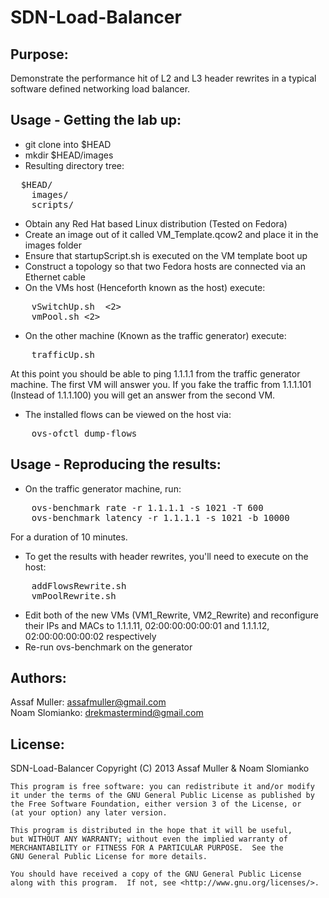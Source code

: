 SDN-Load-Balancer
=================

Purpose:
--------
Demonstrate the performance hit of L2 and L3 header rewrites in a typical
software defined networking load balancer.

Usage - Getting the lab up:
---------------------------
* git clone into $HEAD
* mkdir $HEAD/images
* Resulting directory tree:
<pre>
  $HEAD/
    images/
    scripts/
</pre>
* Obtain any Red Hat based Linux distribution (Tested on Fedora)
* Create an image out of it called VM_Template.qcow2 and place it in the images folder
* Ensure that startupScript.sh is executed on the VM template boot up
* Construct a topology so that two Fedora hosts are connected via an Ethernet cable
* On the VMs host (Henceforth known as the host) execute:
<pre>
    vSwitchUp.sh <em1> <2>
    vmPool.sh <2>
</pre>
* On the other machine (Known as the traffic generator) execute:
<pre>
    trafficUp.sh
</pre>

At this point you should be able to ping 1.1.1.1 from the traffic generator machine. The first VM
will answer you. If you fake the traffic from 1.1.1.101 (Instead of 1.1.1.100) you will get an answer
from the second VM.

* The installed flows can be viewed on the host via:
<pre>
    ovs-ofctl dump-flows
</pre>

Usage - Reproducing the results:
--------------------------------
* On the traffic generator machine, run:
<pre>
    ovs-benchmark rate -r 1.1.1.1 -s 1021 -T 600
    ovs-benchmark latency -r 1.1.1.1 -s 1021 -b 10000
</pre>
  For a duration of 10 minutes.
* To get the results with header rewrites, you'll need to execute on the host:
<pre>
    addFlowsRewrite.sh
    vmPoolRewrite.sh
</pre>
* Edit both of the new VMs (VM1_Rewrite, VM2_Rewrite) and reconfigure their IPs and MACs to 1.1.1.11, 02:00:00:00:00:01 and 1.1.1.12, 02:00:00:00:00:02 respectively
* Re-run ovs-benchmark on the generator

Authors:
--------
Assaf Muller: assafmuller@gmail.com  
Noam Slomianko: drekmastermind@gmail.com

License:
--------
SDN-Load-Balancer
    Copyright (C) 2013  Assaf Muller & Noam Slomianko

    This program is free software: you can redistribute it and/or modify
    it under the terms of the GNU General Public License as published by
    the Free Software Foundation, either version 3 of the License, or
    (at your option) any later version.

    This program is distributed in the hope that it will be useful,
    but WITHOUT ANY WARRANTY; without even the implied warranty of
    MERCHANTABILITY or FITNESS FOR A PARTICULAR PURPOSE.  See the
    GNU General Public License for more details.

    You should have received a copy of the GNU General Public License
    along with this program.  If not, see <http://www.gnu.org/licenses/>.
